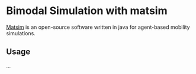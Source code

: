 # Bimodal Simulation with matsim

[Matsim](https://www.matsim.org/) is an open-source software written in java for agent-based mobility simulations.

## Usage
...
<!--
1. Clone the repository
2. Clone the forked matsim-libs repository
    - Checkout the branch `add_constraints_drt`
    - Cd in root of matsim-libs and type `mvn install -pl :add_constraints_drt -am -DskipTests` to install drt contribution with additional ellipse constraints into your local maven repository
3. Go into matsim-bimodal and uncomment the lines declaring the dependency on `add_constraints_drt` version in the `pom.xml`
4. Type `mvn package` to build matsim and its dependencies with maven
5. Execute the `matsim-bimodal-1.0-SNAPSHOT-jar-with-dependencies` file in the `target` directory
6. Load a config file from the `scenarios` directory
7. Start the simulation
8. For visualisation a tool called [*via*](https://www.simunto.com/via/) (with a free license) is available online
9. To clean the build type `mvn clean`
10. To develope go to `src/main/java/de/mpi/ds/` and run the simulation from the `MatsimMain.java` class.

<!---
## Scenarios
1. **pt_grid**
    - This scenario represents a public transport simulation on a 2d grid with 100 agents train lines.
---
2. **drt_grid**
    - This scenario represents a simulation of demand responsive transport on a 2d grid with 100 agents and 10 transport vehicles.
---
3. **bimodal_grid**
    - This scenario represents a simulation of demand responsive transport combined wit public transport on a 2d grid with 100 agents, 10 transport vehicles and train lines.
---
4. **bimodal_fine_grid**
    - This scenario represents a simulation of demand responsive transport combined wit public transport on a 2d grid with 1000 agents, 20 train lines and 25 drt vehicles.
-->
